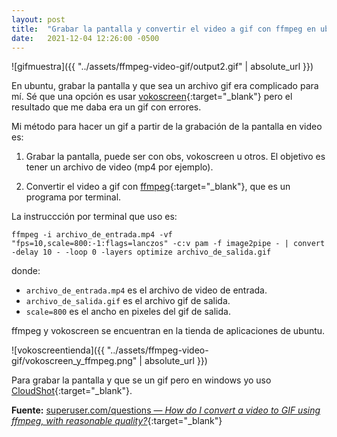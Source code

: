 ```yaml
---
layout: post
title:  "Grabar la pantalla y convertir el video a gif con ffmpeg en ubuntu"
date:   2021-12-04 12:26:00 -0500
---  
```


![gifmuestra]({{ "../assets/ffmpeg-video-gif/output2.gif" | absolute_url }})

En ubuntu, grabar la pantalla y que sea un archivo gif era complicado para mí. Sé que una opción es usar [vokoscreen](https://linuxecke.volkoh.de/vokoscreen/vokoscreen.html){:target="_blank"} pero el resultado que me daba era un gif con errores.

Mi método para hacer un gif a partir de la grabación de la pantalla en video es:

1. Grabar la pantalla, puede ser con obs, vokoscreen u otros. El objetivo es tener un archivo de video (mp4 por ejemplo).

2. Convertir el video a gif con [ffmpeg](http://www.ffmpeg.org/){:target="_blank"}, que es un programa por terminal.

La instruccción por terminal que uso es:

```
ffmpeg -i archivo_de_entrada.mp4 -vf "fps=10,scale=800:-1:flags=lanczos" -c:v pam -f image2pipe - | convert -delay 10 - -loop 0 -layers optimize archivo_de_salida.gif
```

donde:
* `archivo_de_entrada.mp4` es el archivo de video de entrada.
* `archivo_de_salida.gif` es el archivo gif de salida.
* `scale=800` es el ancho en pixeles del gif de salida.

ffmpeg y vokoscreen se encuentran en la tienda de aplicaciones de ubuntu.

![vokoscreentienda]({{ "../assets/ffmpeg-video-gif/vokoscreen_y_ffmpeg.png" | absolute_url }})

Para grabar la pantalla y que se un gif pero en windows yo uso [CloudShot](https://cloudshot.com/){:target="_blank"}.

**Fuente:** [superuser.com/questions &mdash; *How do I convert a video to GIF using ffmpeg, with reasonable quality?*](https://superuser.com/questions/556029/how-do-i-convert-a-video-to-gif-using-ffmpeg-with-reasonable-quality){:target="_blank"}
